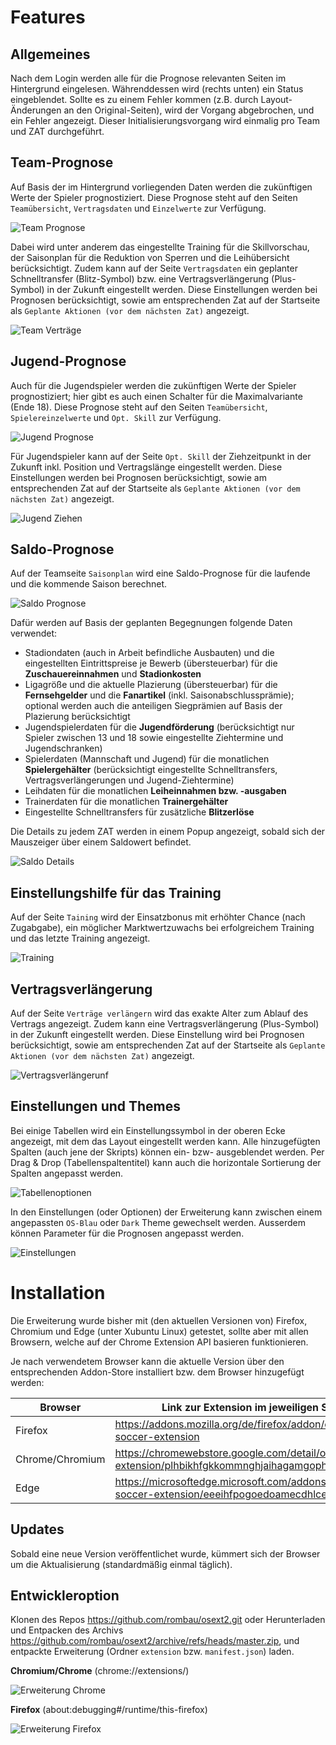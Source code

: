 
# Features

## Allgemeines

Nach dem Login werden alle für die Prognose relevanten Seiten im Hintergrund eingelesen. Währenddessen wird (rechts unten) ein Status eingeblendet. Sollte es zu einem Fehler kommen (z.B. durch Layout-Änderungen an den Original-Seiten), wird der Vorgang abgebrochen, und ein Fehler angezeigt. Dieser Initialisierungsvorgang wird einmalig pro Team und ZAT durchgeführt.

## Team-Prognose

Auf Basis der im Hintergrund vorliegenden Daten werden die zukünftigen Werte der Spieler prognostiziert. Diese Prognose steht auf den Seiten `Teamübersicht`, `Vertragsdaten` und `Einzelwerte` zur Verfügung.

![Team Prognose](team.slider.png)

Dabei wird unter anderem das eingestellte Training für die Skillvorschau, der Saisonplan für die Reduktion von Sperren und die Leihübersicht berücksichtigt. Zudem kann auf der Seite `Vertragsdaten` ein geplanter Schnelltransfer (Blitz-Symbol) bzw. eine Vertragsverlängerung (Plus-Symbol) in der Zukunft eingestellt werden. Diese Einstellungen werden bei Prognosen berücksichtigt, sowie am entsprechenden Zat auf der Startseite als `Geplante Aktionen (vor dem nächsten Zat)` angezeigt.

![Team Verträge](team.contracts.png)


## Jugend-Prognose

Auch für die Jugendspieler werden die zukünftigen Werte der Spieler prognostiziert; hier gibt es auch einen Schalter für die Maximalvariante (Ende 18). Diese Prognose steht auf den Seiten `Teamübersicht`, `Spielereinzelwerte` und `Opt. Skill` zur Verfügung.

![Jugend Prognose](youth.slider.png)

Für Jugendspieler kann auf der Seite `Opt. Skill` der Ziehzeitpunkt in der Zukunft inkl. Position und Vertragslänge eingestellt werden. Diese Einstellungen werden bei Prognosen berücksichtigt, sowie am entsprechenden Zat auf der Startseite als `Geplante Aktionen (vor dem nächsten Zat)` angezeigt.

![Jugend Ziehen](youth.pull.png)


## Saldo-Prognose

Auf der Teamseite `Saisonplan` wird eine Saldo-Prognose für die laufende und die kommende Saison berechnet. 

![Saldo Prognose](season.slider.png)

Dafür werden auf Basis der geplanten Begegnungen folgende Daten verwendet:

* Stadiondaten (auch in Arbeit befindliche Ausbauten) und die eingestellten Eintrittspreise je Bewerb (übersteuerbar) für die **Zuschauereinnahmen** und **Stadionkosten**
* Ligagröße und die aktuelle Plazierung (übersteuerbar) für die **Fernsehgelder** und die **Fanartikel** (inkl. Saisonabschlussprämie); optional werden auch die anteiligen Siegprämien auf Basis der Plazierung berücksichtigt
* Jugendspielerdaten für die **Jugendförderung** (berücksichtigt nur Spieler zwischen 13 und 18 sowie eingestellte Ziehtermine und Jugendschranken)
* Spielerdaten (Mannschaft und Jugend) für die monatlichen **Spielergehälter** (berücksichtigt eingestellte Schnelltransfers, Vertragsverlängerungen und Jugend-Ziehtermine)
* Leihdaten für die monatlichen **Leiheinnahmen bzw. -ausgaben**
* Trainerdaten für die monatlichen **Trainergehälter**
* Eingestellte Schnelltransfers für zusätzliche **Blitzerlöse**

Die Details zu jedem ZAT werden in einem Popup angezeigt, sobald sich der Mauszeiger über einem Saldowert befindet.

![Saldo Details](season.popup.png)

## Einstellungshilfe für das Training

Auf der Seite `Taining` wird der Einsatzbonus mit erhöhter Chance (nach Zugabgabe), ein möglicher Marktwertzuwachs bei erfolgreichem Training und das letzte Training angezeigt.

![Training](training.png)

## Vertragsverlängerung

Auf der Seite `Verträge verlängern` wird das exakte Alter zum Ablauf des Vertrags angezeigt. Zudem kann eine Vertragsverlängerung (Plus-Symbol) in der Zukunft eingestellt werden. Diese Einstellung wird bei Prognosen berücksichtigt, sowie am entsprechenden Zat auf der Startseite als `Geplante Aktionen (vor dem nächsten Zat)` angezeigt.

![Vertragsverlängerunf](contract.extension.png)

## Einstellungen und Themes

Bei einige Tabellen wird ein Einstellungssymbol in der oberen Ecke angezeigt, mit dem das Layout eingestellt werden kann. Alle hinzugefügten Spalten (auch jene der Skripts) können ein- bzw- ausgeblendet werden. Per Drag & Drop (Tabellenspaltentitel) kann auch die horizontale Sortierung der Spalten angepasst werden.

![Tabellenoptionen](table.options.png)

In den Einstellungen (oder Optionen) der Erweiterung kann zwischen einem angepassten `OS-Blau` oder `Dark` Theme gewechselt werden. Ausserdem können Parameter für die Prognosen angepasst werden.

![Einstellungen](addon.options.png)

# Installation

Die Erweiterung wurde bisher mit (den aktuellen Versionen von) Firefox, Chromium und Edge (unter Xubuntu Linux) getestet, sollte aber mit allen Browsern, welche auf der Chrome Extension API basieren funktionieren.

Je nach verwendetem Browser kann die aktuelle Version über den entsprechenden Addon-Store installiert bzw. dem Browser hinzugefügt werden:

| Browser         | Link zur Extension im jeweiligen Store |
| --------------- | ------- |
| Firefox         | https://addons.mozilla.org/de/firefox/addon/online-soccer-extension |
| Chrome/Chromium | https://chromewebstore.google.com/detail/online-soccer-extension/plhbikhfgkkommnghjaihagamgophofm |
| Edge            | https://microsoftedge.microsoft.com/addons/detail/online-soccer-extension/eeeihfpogoedoamecdhlcelgnlnhkgcg |

## Updates

Sobald eine neue Version veröffentlichet wurde, kümmert sich der Browser um die Aktualisierung (standardmäßig einmal täglich).


## Entwickleroption

Klonen des Repos https://github.com/rombau/osext2.git oder Herunterladen und Entpacken des Archivs https://github.com/rombau/osext2/archive/refs/heads/master.zip, und entpackte Erweiterung (Ordner `extension` bzw. `manifest.json`) laden.

**Chromium/Chrome** (chrome://extensions/)

![Erweiterung Chrome](setup.chrome.png)

**Firefox** (about:debugging#/runtime/this-firefox)

![Erweiterung Firefox](setup.firefox.png)

